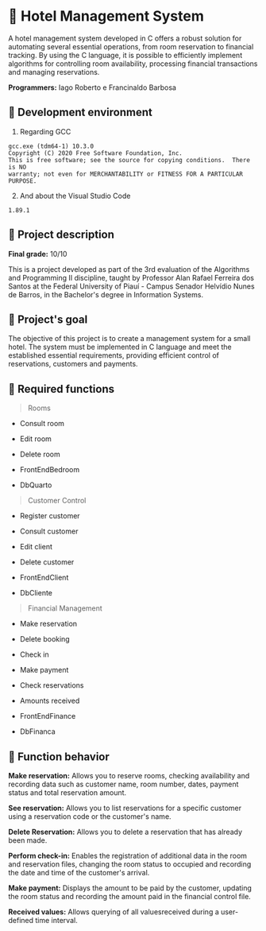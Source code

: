 # :page_facing_up: Hotel Management System

A hotel management system developed in C offers a robust solution for automating several essential operations, from room reservation to financial tracking. By using the C language, it is possible to efficiently implement algorithms for controlling room availability, processing financial transactions and managing reservations.

**Programmers:** Iago Roberto e Francinaldo Barbosa

## :link: Development environment
1. Regarding GCC
```
gcc.exe (tdm64-1) 10.3.0
Copyright (C) 2020 Free Software Foundation, Inc.
This is free software; see the source for copying conditions.  There is NO
warranty; not even for MERCHANTABILITY or FITNESS FOR A PARTICULAR PURPOSE.
```
2. And about the Visual Studio Code
```
1.89.1
```

## :link: Project description

**Final grade:** 10/10

This is a project developed as part of the 3rd evaluation of the Algorithms and Programming II discipline, taught by Professor Alan Rafael Ferreira dos Santos at the Federal University of Piauí - Campus Senador Helvídio Nunes de Barros, in the Bachelor's degree in Information Systems.

## :link: Project's goal
The objective of this project is to create a management system for a small hotel. The system must be implemented in C language and meet the established essential requirements, providing efficient control of reservations, customers and payments.

## :link: Required functions
> Rooms

- Consult room

- Edit room

- Delete room

- FrontEndBedroom

- DbQuarto

> Customer Control

- Register customer

- Consult customer

- Edit client

- Delete customer

- FrontEndClient

- DbCliente

> Financial Management

- Make reservation

- Delete booking

- Check in

- Make payment

- Check reservations

- Amounts received

- FrontEndFinance

- DbFinanca

## :link: Function behavior
**Make reservation:** Allows you to reserve rooms, checking availability and recording data such as customer name, room number, dates, payment status and total reservation amount.

**See reservation:** Allows you to list reservations for a specific customer using a reservation code or the customer's name.

**Delete Reservation:** Allows you to delete a reservation that has already been made.

**Perform check-in:** Enables the registration of additional data in the room and reservation files, changing the room status to occupied and recording the date and time of the customer's arrival.

**Make payment:** Displays the amount to be paid by the customer, updating the room status and recording the amount paid in the financial control file.

**Received values:** Allows querying of all values ​​received during a user-defined time interval.
